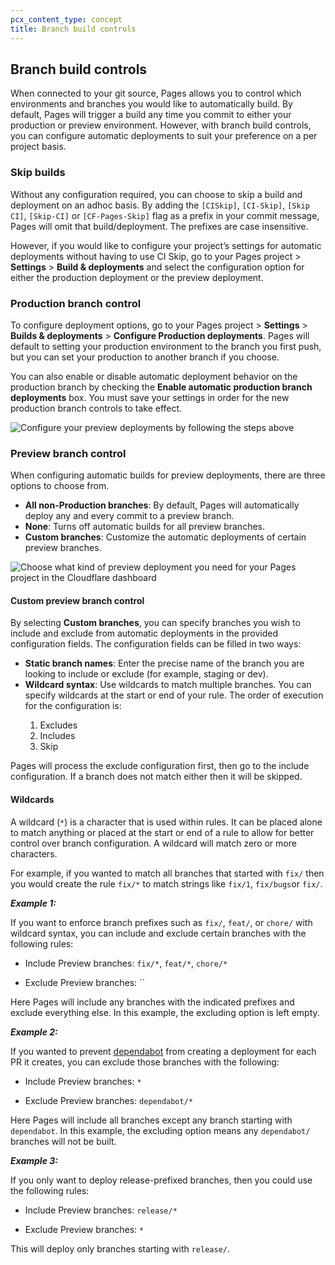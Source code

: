 ```yaml
---
pcx_content_type: concept
title: Branch build controls
---
```


## Branch build controls 

When connected to your git source, Pages allows you to control which environments and branches you would like to automatically build. By default, Pages will trigger a build any time you commit to either your production or preview environment. However, with branch build controls, you can configure automatic deployments to suit your preference on a per project basis.

### Skip builds

Without any configuration required, you can choose to skip a build and deployment on an adhoc basis. By adding the `[CISkip]`, `[CI-Skip]`, `[Skip CI]`, `[Skip-CI]` or `[CF-Pages-Skip]` flag as a prefix in your commit message, Pages will omit that build/deployment. The prefixes are case insensitive. 

However, if you would like to configure your project’s settings for automatic deployments without having to use CI Skip, go to your Pages project > **Settings** > **Build & deployments** and select the configuration option for either the production deployment or the preview deployment.

### Production branch control 

To configure deployment options, go to your Pages project > **Settings** > **Builds & deployments** > **Configure Production deployments**. Pages will default to setting your production environment to the branch you first push, but you can set your production to another branch if you choose. 

You can also enable or disable automatic deployment behavior on the production branch by checking the **Enable automatic production branch deployments** box. You must save your settings in order for the new production branch controls to take effect. 

![Configure your preview deployments by following the steps above](../media/configure-preview-deployment.png)

### Preview branch control 

When configuring automatic builds for preview deployments, there are three options to choose from. 

* **All non-Production branches**: By default, Pages will automatically deploy any and every commit to a preview branch.
* **None**: Turns off automatic builds for all preview branches.
* **Custom branches**: Customize the automatic deployments of certain preview branches.

![Choose what kind of preview deployment you need for your Pages project in the Cloudflare dashboard](../media/include-preview-brances.png)

#### Custom preview branch control  

By selecting **Custom branches**, you can specify branches you wish to include and exclude from automatic deployments in the provided configuration fields. The configuration fields can be filled in two ways: 

* **Static branch names**: Enter the precise name of the branch you are looking to include or exclude (for example, staging or dev).
* **Wildcard syntax**: Use wildcards to match multiple branches. You can specify wildcards at the start or end of your rule. The order of execution for the configuration is:

<ol>
  <ol>
    <li>Excludes</li>
    <li>Includes</li>
    <li>Skip</li>
  </ol>
</ol>

Pages will process the exclude configuration first, then go to the include configuration. If a branch does not match either then it will be skipped.

#### Wildcards

A wildcard (`*`) is a character that is used within rules. It can be placed alone to match anything or placed at the start or end of a rule to allow for better control over branch configuration. A wildcard will match zero or more characters. 

For example, if you wanted to match all branches that started with `fix/` then you would create the rule `fix/*` to match strings like `fix/1`, `fix/bugs`or `fix/`.

**_Example 1:_**
    
If you want to enforce branch prefixes such as `fix/`, `feat/`, or `chore/` with wildcard syntax, you can include and exclude certain branches with the following rules:

* Include Preview branches:
`fix/*`, `feat/*`, `chore/*`

* Exclude Preview branches:
``
    
Here Pages will include any branches with the indicated prefixes and exclude everything else. In this example, the excluding option is left empty.

**_Example 2:_**

If you wanted to prevent [dependabot](https://github.com/dependabot) from creating a deployment for each PR it creates, you can exclude those branches with the following:

* Include Preview branches:
`*`

* Exclude Preview branches:
`dependabot/*`

Here Pages will include all branches except any branch starting with `dependabot`. In this example, the excluding option means any `dependabot/`  branches will not be built.

**_Example 3:_**

If you only want to deploy release-prefixed branches, then you could use the following rules:

* Include Preview branches:
`release/*`

* Exclude Preview branches:
`*`

This will deploy only branches starting with `release/`.
